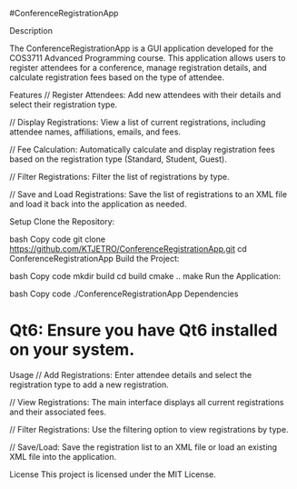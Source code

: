 #ConferenceRegistrationApp

Description

The ConferenceRegistrationApp is a GUI application developed for the COS3711 Advanced Programming course. This application allows users to register attendees for a conference, manage registration details, and calculate registration fees based on the type of attendee.

Features
// Register Attendees: Add new attendees with their details and select their registration type.

// Display Registrations: View a list of current registrations, including attendee names, affiliations, emails, and fees.

// Fee Calculation: Automatically calculate and display registration fees based on the registration type (Standard, Student, Guest).

// Filter Registrations: Filter the list of registrations by type.

// Save and Load Registrations: Save the list of registrations to an XML file and load it back into the application as needed.

Setup
Clone the Repository:

bash
Copy code
git clone https://github.com/KTJETRO/ConferenceRegistrationApp.git
cd ConferenceRegistrationApp
Build the Project:

bash
Copy code
mkdir build
cd build
cmake ..
make
Run the Application:

bash
Copy code
./ConferenceRegistrationApp
Dependencies
# Qt6: Ensure you have Qt6 installed on your system.

Usage
// Add Registrations: Enter attendee details and select the registration type to add a new registration.

// View Registrations: The main interface displays all current registrations and their associated fees.

// Filter Registrations: Use the filtering option to view registrations by type.

// Save/Load: Save the registration list to an XML file or load an existing XML file into the application.

License
This project is licensed under the MIT License.

